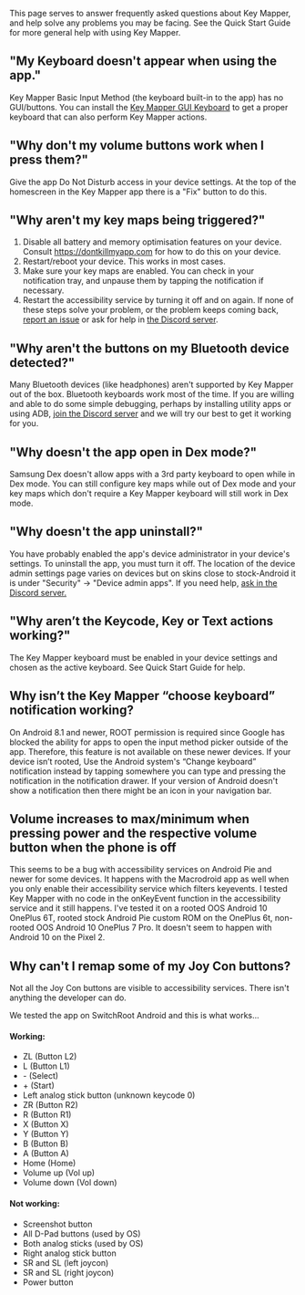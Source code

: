 This page serves to answer frequently asked questions about Key Mapper, and help solve any problems you may be facing.
See the Quick Start Guide for more general help with using Key Mapper.

## "My Keyboard doesn't appear when using the app."

Key Mapper Basic Input Method (the keyboard built-in to the app) has no GUI/buttons. You can install the [Key Mapper GUI Keyboard](https://play.google.com/store/apps/details?id=io.github.sds100.keymapper.inputmethod.latin) to get a proper keyboard that can also perform Key Mapper actions.

## "Why don't my volume buttons work when I press them?"
Give the app Do Not Disturb access in your device settings. At the top of the homescreen in the Key Mapper app there is a "Fix" button to do this.

## "Why aren't my key maps being triggered?"
1. Disable all battery and memory optimisation features on your device. Consult https://dontkillmyapp.com for how to do this on your device.
2. Restart/reboot your device. This works in most cases.
3. Make sure your key maps are enabled. You can check in your notification tray, and unpause them by tapping the notification if necessary.
4. Restart the accessibility service by turning it off and on again. 
If none of these steps solve your problem, or the problem keeps coming back, [report an issue](https://github.com/sds100/KeyMapper/issues/new) or ask for help in [the Discord server](http://keymapper.club).

## "Why aren't the buttons on my Bluetooth device detected?"
Many Bluetooth devices (like headphones) aren't supported by Key Mapper out of the box. Bluetooth keyboards work most of the time. If you are willing and able to do some simple debugging, perhaps by installing utility apps or using ADB, [join the Discord server](http://keymapper.club) and we will try our best to get it working for you.

## "Why doesn't the app open in Dex mode?"
Samsung Dex doesn't allow apps with a 3rd party keyboard to open while in Dex mode. You can still configure key maps while out of Dex mode and your key maps which don't require a Key Mapper keyboard will still work in Dex mode.

## "Why doesn't the app uninstall?"
You have probably enabled the app's device administrator in your device's settings. To uninstall the app, you must turn it off. The location of the device admin settings page varies on devices but on skins close to stock-Android it is under "Security" -> "Device admin apps". If you need help, [ask in the Discord server.](http://keymapper.club)

## "Why aren’t the Keycode, Key or Text actions working?"
The Key Mapper keyboard must be enabled in your device settings and chosen as the active keyboard.
See Quick Start Guide for help.

## Why isn’t the Key Mapper “choose keyboard” notification working?
On Android 8.1 and newer, ROOT permission is required since Google has blocked the ability for apps to open the input method picker outside of the app. Therefore, this feature is not available on these newer devices. If your device isn’t rooted, Use the Android system's “Change keyboard” notification instead by tapping somewhere you can type and pressing the notification in the notification drawer. If your version of Android doesn't show a notification then there might be an icon in your navigation bar.

## Volume increases to max/minimum when pressing power and the respective volume button when the phone is off
This seems to be a bug with accessibility services on Android Pie and newer for some devices. It happens with the Macrodroid app as well when you only enable their accessibility service which filters keyevents. I tested Key Mapper with no code in the onKeyEvent function in the accessibility service and it still happens. I've tested it on a rooted OOS Android 10 OnePlus 6T, rooted stock Android Pie custom ROM on the OnePlus 6t, non-rooted OOS Android 10 OnePlus 7 Pro. It doesn't seem to happen with Android 10 on the Pixel 2.

## Why can't I remap some of my Joy Con buttons?
Not all the Joy Con buttons are visible to accessibility services. There isn't anything the developer can do.

We tested the app on SwitchRoot Android and this is what works...
#### Working:
* ZL (Button L2)
* L (Button L1)
* \- (Select)
* \+ (Start)
* Left analog stick button (unknown keycode 0)
* ZR (Button R2)
* R (Button R1)
* X (Button X)
* Y (Button Y)
* B (Button B)
* A (Button A)
* Home (Home)
* Volume up (Vol up)
* Volume down (Vol down)

#### Not working:
* Screenshot button
* All D-Pad buttons (used by OS)
* Both analog sticks (used by OS)
* Right analog stick button
* SR and SL (left joycon)
* SR and SL (right joycon)
* Power button

